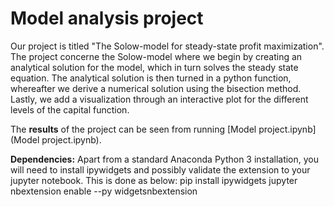 # Model analysis project

Our project is titled "The Solow-model for steady-state profit maximization". The project concerne the Solow-model where we begin by creating an analytical solution for the model, which in turn solves the steady state equation. The analytical solution is then turned in a python function, whereafter we derive a numerical solution using the bisection method. Lastly, we add a visualization through an interactive plot for the different levels of the capital function.

The **results** of the project can be seen from running [Model project.ipynb](Model project.ipynb).

**Dependencies:** Apart from a standard Anaconda Python 3 installation, you will need to install ipywidgets and possibly validate the extension to your jupyter notebook. This is done as below: 
pip install ipywidgets
jupyter nbextension enable --py widgetsnbextension
